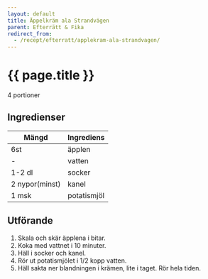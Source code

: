 ```yaml
---
layout: default
title: Äppelkräm ala Strandvägen
parent: Efterrätt & Fika
redirect_from:
  - /recept/efterratt/applekram-ala-strandvagen/
---
```


# {{ page.title }}

4 portioner
## Ingredienser

Mängd|Ingrediens
------------ | -------------
6st | äpplen
\- | vatten
1-2 dl | socker
2 nypor(minst) | kanel
1 msk |potatismjöl

## Utförande
1. Skala och skär äpplena i bitar.
2. Koka med vattnet i 10 minuter.
3. Häll i socker och kanel.
4. Rör ut potatismjölet i 1/2 kopp vatten.
5. Häll sakta ner blandningen i krämen, lite i taget. Rör hela tiden.
